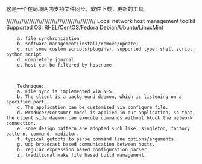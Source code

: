

这是一个在局域网内支持文件同步，软件下载，更新的工具。


///////////////////////////////////////////////
Local network host management toolkit
Supported OS:
RHEL/CentOS/Fedora
Debian/Ubuntu/LinuxMint

		a. file synchronization
		b. software management(install/remove/update)
		c. run some custom scripts(plugins), supported type: shell script, python script
		d. completely journal
		e. host can be filtered by hostname



		Technique:
		a. File sync is implemented via NFS.
		b. The client is a background daemon, which is listening on a specified port.
		c. The application can be customized via configure file.
		d. Producer/Consumer model is applied in our application, so that, the client side daemon can execute commands without block the network connection.
		e. some design pattern are adopted such like: singleton, factory pattern, command, mediator.
		f. typical getopts to parse command line options/arguments.
		g. udp broadcast based communication between hosts.
		h. regular expression based configuration parser.
		i. traditional make file based build management.
